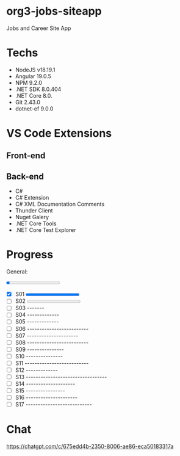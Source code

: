 # org3-jobs-siteapp

Jobs and Career Site App

# Techs

- NodeJS v18.19.1
- Angular 19.0.5
- NPM 9.2.0
- .NET SDK 8.0.404
- .NET Core 8.0.
- Git 2.43.0
- dotnet-ef 9.0.0

# VS Code Extensions

## Front-end


## Back-end

- C#
- C# Extension
- C# XML Documentation Comments
- Thunder Client
- Nuget Galery
- .NET Core Tools
- .NET Core Test Explorer

# Progress 

General: 

<progress value="1" max="17"></progress>

- [x] S01 
<progress value="7" max="7"></progress>
- [ ] S02 <progress value="0" max="14"></progress>
- [ ] S03 -------
- [ ] S04 -------------
- [ ] S05 -------------
- [ ] S06 -------------------------
- [ ] S07 ---------------------
- [ ] S08 -------------------------
- [ ] S09 ---------------
- [ ] S10 ---------------
- [ ] S11 --------------------------
- [ ] S12 -------------
- [ ] S13 ---------------------------------
- [ ] S14 --------------------
- [ ] S15 ----------------
- [ ] S16 ---------------------
- [ ] S17 ---------------------------

# Chat

https://chatgpt.com/c/675edd4b-2350-8006-ae86-eca50183317a